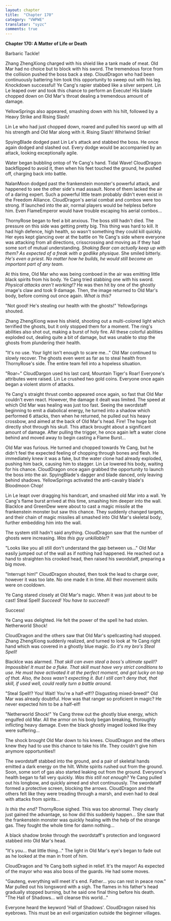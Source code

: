 ```yaml
---
layout: chapter
title:  "Chapter 170"
category: "VWPWE"
translator: "syzc"
comments: true
---
```


**Chapter 170: A Matter of Life or Death**

Barbaric Tackle!

Zhang ZhengXiong charged with his shield like a tank made of meat. Old Mar had no choice but to block with his sword. The tremendous force from the collision pushed the boss back a step. CloudDragon who had been continuously battering him took this opportunity to sweep out with his leg. Knockdown successful! Ye Cang's rapier stabbed like a silver serpent. Lin Le leaped over and took this chance to perform an Execute! His blade chopped down on Old Mar's throat dealing a tremendous amount of damage.

YellowSprings also appeared, smashing down with his hilt, followed by a Heavy Strike and Rising Slash!

Lin Le who had just chopped down, roared and pulled his sword up with all his strength and Old Mar along with it. Rising Slash! Whirlwind Strike!

SpyingBlade dodged past Lin Le's attack and stabbed the boss. He once again dodged and slashed out. Every dodge would be accompanied by an attack, looking exceptionally agile.

Water began bubbling ontop of Ye Cang's hand. Tidal Wave! CloudDragon backflipped to avoid it, then when his feet touched the ground, he pushed off, charging back into battle. 

NalanMoon dodged past the frankenstein monster's powerful attack, and happened to see the other side's mad assault. None of them lacked the air of a daring expert. Such a powerful little team probably didn't even exist in the Freedom Alliance. CloudDragon's aerial combat and combos were too strong. If launched into the air, normal players would be helpless before him. Even FlameEmperor would have trouble escaping his aerial combos...

ThornyRose began to feel a bit anxious. The boss still hadn't died. The pressure on this side was getting pretty big. This thing was hard to kill. It had high defence, high health, so wasn't something they could kill quickly. Her eyes kept glancing over at the battle on Ye Cang's side where everyone was attacking from all directions, crisscrossing and moving as if they had some sort of mutual understanding. *Shaking Bear can actually keep up with them? As expected of a freak with a godlike physique.* She smiled bitterly. *He's even a priest. No matter how he builds, he would still become an important part of any team.*

At this time, Old Mar who was being comboed in the air was emitting little black spirits from his body. Ye Cang tried stabbing one with his sword. *Physical attacks aren't working!?* He was then hit by one of the ghostly image's claw and took 9 damage. Then, the image returned to Old Mar's body, before coming out once again. *What is this?*

"Not good! He's stealing our health with the ghosts!" YellowSprings shouted.

Zhang ZhengXiong wave his shield, shooting out a multi-colored light which terrified the ghosts, but it only stopped them for a moment. The ring's abilities also shot out, making a burst of holy fire. All these colorful abilities exploded out, dealing quite a bit of damage, but was unable to stop the ghosts from plundering their health.

"It's no use. Your light isn't enough to scare me..." Old Mar continued to slowly recover. The ghosts even went as far as to steal health from ThornyRose's side. The entire team fell into a hopeless situation.

"Roar~" CloudDargon used his last card, Mountain Tiger's Roar! Everyone's attributes were raised. Lin Le crushed two gold coins. Everyone once again began a violent storm of attacks.

Ye Cang's straight thrust combo appeared once again, so fast that Old Mar couldn't even react. However, the damage it dealt was limited. The speed at which Old Mar was healing was just too fast. Seeing the swordstaff beginning to emit a diabolical energy, he turned into a shadow which performed 6 attacks, then when he returned, he pulled out his heavy crossbow, and aimed at the back of Old Mar's head. Fire! The huge bolt directly shot through his skull. This attack brought about a significant amount of damage. After pulling the trigger, he once again left a water clone behind and moved away to begin casting a Flame Burst...

Old Mar was furious. He turned and chopped towards Ye Cang, but he didn't feel the expected feeling of chopping through bones and flesh. He immediately knew it was a fake, but the water clone had already exploded, pushing him back, causing him to stagger. Lin Le lowered his body, waiting for his chance. CloudDragon once again grabbed the opportunity to launch the boss into the air. SpyingBlade's dagger and blade danced, only leaving behind shadows. YellowSprings activated the anti-cavalry blade's Bloodmoon Chop! 

Lin Le leapt over dragging his handcart, and smashed old Mar into a wall. Ye Cang's flame burst arrived at this time, smashing him deeper into the wall. BlackIce and GreenDew were about to cast a magic missile at the frankenstein monster but saw this chance. They suddenly changed targets, and their chain of magic missiles all smashed into Old Mar's skeletal body, further embedding him into the wall.

The system still hadn't said anything. CloudDragon saw that the number of ghosts were increasing. *Was this guy unkillable!?*

"Looks like you all still don't understand the gap between us..." Old Mar easily jumped out of the wall as if nothing had happened. He reached out a hand to straighten his crooked head, then raised his swordstaff, preparing a big move.

"Interrupt him!" CloudDragon shouted, then took the lead to charge over, however it was too late. No one made it in time. All their movement skills were on cooldown.

Ye Cang stared closely at Old Mar's magic. When it was just about to be cast! Steal Spell! *Succeed! You have to succeed!!* 

Success!

Ye Cang was delighted. He felt the power of the spell he had stolen. Netherworld Shock!

CloudDragon and the others saw that Old Mar's spellcasting had stopped. Zhang ZhengXiong suddenly realized, and turned to look at Ye Cang right hand which was covered in a ghostly blue magic. *So it's my bro's Steal Spell!*

BlackIce was alarmed. *That skill can even steal a boss's ultimate spell!? Impossible! It must be a fluke. That skill must have very strict conditions to use. He must have activated it at the perfect moment, and got lucky on top of that. Also, the boss wasn't expecting it. But I still can't deny that, that skill, if used well, could really turn a battle around.*

"Steal Spell!? You! Wait! You're a half-elf!? Disgusting mixed-breed!" Old Mar was already doubtful. How was that ranger so proficient in magic? He never expected him to be a half-elf!

"Netherworld Shock!" Ye Cang threw out the ghostly blue energy, which engulfed old Mar. All the armor on his body began breaking, thoroughly inflicting heavy damage. Even the black ghostly imaged looked like they were suffering...

The shock brought Old Mar down to his knees. CloudDragon and the others knew they had to use this chance to take his life. They couldn't give him anymore opportunities!!

The swordstaff stabbed into the ground, and a pair of skeletal hands emitted a dark energy on the hilt. White spirits rushed out from the ground. Soon, some sort of gas also started leaking out from the ground. Everyone's health began to fall very quickly. *Was this still not enough?* Ye Cang pulled out his longbow, and quickly aimed and shot continuously. The swordstaff formed a protective screen, blocking the arrows. CloudDragon and the others felt like they were treading through a marsh, and even had to deal with attacks from spirits...

*Is this the end?* ThornyRose sighed. This was too abnormal. They clearly just gained the advantage, so how did this suddenly happen... She saw that the frankenstein monster was quickly healing with the help of the strange gas. They fought the whole time for damn nothing...

A black shadow broke through the swordstaff's protection and longsword stabbed into Old Mar's head.

"It's you... that little thing..." The light in Old Mar's eye's began to fade out as he looked at the man in front of him.

CloudDragon and Ye Cang both sighed in relief. It's the mayor! As expected of the mayor who was also boss of the guards. He had some moves.

"Gauteng, everything will meet it's end. Father... you can rest in peace now." Mar pulled out his longsword with a sigh. The flames in his father's head gradually stopped burning, but he said one final thing before his death. "The Hall of Shadows... will cleanse this world..."

Everyone heard the keyword 'Hall of Shadows'. CloudDragon raised his eyebrows. This must be an evil organization outside the beginner villages.
